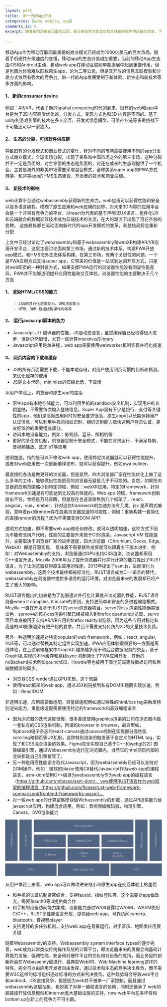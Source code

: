 ```yaml
---
layout: post
title:  新一代的App开发
categories: [web, mobile, app]
comments_id: 5
excerpt: 随着新的消费者设备的出现，新计算技术的普及以及全球新的软件供应链的改变，下一代的app开发已经浮出水面

---
```

移动App作为移动互联网最重要的商业模式已经成为1000亿美元的巨大市场，随着手机硬件升级速度的变慢，移动app的生态价值越加重要，当前的移动App生态由iOS和Android主动，移动web app在移动互联网早期发展中起到重要作用，但是也因为体验难以匹敌原生app，沦为二等公民，但是其开放的信息互联模型和分发方式依然有强大的竞争力。新一代的App发展受制于新体验、新生态和新技术等多方面的影响。

#### 1、	新的consumer device
例如：AR/VR，代表了新的spatial computing时代的到来，旧有的web和app平台是为了2D内容高度优化的，分发方式，变现方式也和3D 内容是不同的。基于unity的游戏引擎的技术在多人交互、开发式信息模型、可信产业链等多重挑战下不可能还可以一家独大。
#### 2、	生态的分裂，可信软件供应链
导致旧有的分发模式和商业模式的变化，针对不同的市场需要使用不同的app分发方式商业模式，全球市场分裂，出现了美系和中国市场之外的第三市场，这种分裂并不一定是负面的，对主导型的生态是负面的，对还在成长的生态则提供了一个机会，主要是海外的非美市场需要采取混合模式，全球美系super app的PWA方式转换，和非美app的HMS生态建设，开发者的技术和商业扶植。	
#### 3、	新技术的影响
web计算平台通过webassembly获得新的生命力，web应用可以获得性能和安全以及多语言编程，模糊了原生应用和web应用的边界，对未来3D内容的应用平台会是一个非常有竞争力的平台，以react为代表的基于声明式UX语言、组件化UX和云端融合的数据交互技术成为前端技术的主流，在大的潮流下出现了百花齐放的变种。
这些趋势都在驱动面向新时代的app开发模式的变革，利益格局将会重新分配

上文中已经讨论过了webassembly和基于webassembly和webXR构建AR/VR应用开发平台，这里主要讨论面向第三市场，通过新的技术体系，构建PWA开放app模式，和HMS海外生态体系构建。在第三市场，有两个关键性的问题，一个是PWA应用方式支持super app，它带来的价值是一站式到达的开启方式，只是对web网页的一种封装方式，如果支撑PWA运行的浏览器性能没有明显性能差异，PWA并不能够透明提升应用性能和交互体验。浏览器性能的主要取决于几个方面

#### 1、	渲染HTML/CSS的能力
        - CSS的并行化渲染能力，GPU渲染能力
        - HTML DOM 数据结构操作的效率
#### 2、	运行javascript脚本的能力
   - Javascript JIT 编译器的性能，JS是动态语言，虽然编译器已经取得很大进步，但是仍然很慢，尤其一些计算intensive的library
   - Javascript应用是单进程，web app需要使用webworker机制实现并行化提速
#### 3、	网页内容的下载和缓存
   - JS的所有页面需要下载，不能本地存储，对用户使用网页习惯的判断和预测，来优化缓存的使用
   - JS是文本代码，minimize的压缩比低，下载慢
  
  
从用户体验上，浏览器和原生app的差距

  - 原生app有本地存储能力，可以利用手机的sandbox安全机制，实现用户的长期登陆，不需要每次输入登陆信息，Super App里有不少是银行、支付等关键性的app，他们是高频应用同时对安全要求很高，原生app可以长期保持用户认证信息，可以利用手机的指纹识别、相机识别能力做快速用户登录认证，是友好体验的重要组成部分。
  - 访问本地设备能力，例如：影视频、蓝牙、照相机等
  - 更好的多任务机制，浏览器受制于安全模式，不能在背景运行，不满足导航、音视频播放、蓝牙IoT等应用
  
透明加速，指的是可以不修改web app，使用特定浏览器就可以获得性能提升，或者对web应用做一次重新编译发布，就可以获得提升，例如pwa builder。

最直接的办法是做更好的浏览器，但是显然，四大浏览器厂家在性能优化上做了这么多年的工作，能够做出性能更高的浏览器无疑是几乎不可能的。当然，如果把浏览器的应用范围缩小到特定领域，例如：webXR应用，特定的framework，针对framework加速是有可能达到比较高的性能的。Web app 领域，framework创新层出不穷，曾经是万马奔腾，但是现在也逐渐聚焦到几个框架了，react，angular，vue，ember，针对这些framework的加速办法有几类，jsx 是声明式编程，意味着jsx的render存在脱离浏览器加速的可能性，例如：重新构建一套简化的直接render的流程？因为不需要支持DOM API?

透明方式加速，即不需要web app做任何修改，就可以透明加速，这种方式下因为不能修改用户代码，性能的主要提升来做于CSS渲染，Javascript VM 性能提升，主要取决于浏览器厂家的进步速度，四大浏览器（Chromium, Gecko, Edge, Webkit）都是开源实现， 意味着不需要额外投资就可以跟着主干版本进步，例如：对Webassembly的支持，浏览器通过GPU支持CSS渲染。浏览器都采用C++语言开发，Mozilla 2006年为了提升浏览器并行并行计算的能力提出了RUST语言，为了让浏览器获得原生应用的性能，2013年提出了asm.js，进而演化为webassembly，这两个技术最终都被标准化，RUST语言成为C++语言的替代，webassembly在浏览器中提供多语言的运行环境，对浏览器未来的发展都已经产生了重大的影响。

RUST语言提出的初衷是为了能够通过并行化计算提升浏览器的性能，RUST语言具备when it compiles, it is safe的原则，支持更简单和安全的多进程编程模式。Mozilla 一直在开发基于RUST的servo浏览器项目，servo的css 渲染性能确实很出色，servo中的核心css渲染引擎已经被植入到firefox quantum浏览器，servo项目本身被用于支持AR/VR应用的firefox reality浏览器，因为这些应用对稳定和高速的3D图像渲染有更严格的要求，并且不需要支持传统的2D的大量技术负债。


另外一种透明加速是对特定popular的web framework，例如：react, angular, VUE等，可以通过替换其特定组件实现加速，PWA应用体验很重要的一方面是离线体验，在上述前端框架中GraphQL越来越多用于和后台数据服务的交互，基于GraphQL实现的本地缓存和离线sync 机制简化了PWA应用开发，其他的noBackend技术例如pounchDB，Howdie等也被用于简化前端离线数据访问和后端数据源的同步。


  - 浏览器CSS render通过GPU实现，这个思路
  - 使用react框架的web app，通过JSX的链接到私有DOM实现而实现加速，例如：ReactDOM




非透明加速，应用需要做适配，轻量级适配例如通过特殊的html/css tag来触发特别渲染能力，重量级适配需要使用特定的framework和高效编程语言
  - 因为浏览器的迭代速度很慢，很多重度使用graphics渲染的公司在浏览器内做一套私有的CSS渲染机制，所谓的browser in browser，最典型如，flipboard电子杂志的react-canvas通过canvas机制在实现部分高性能scrolling和翻页等UX机制，这种特别渲染的触发基于自定义的HTML tag，实现了和CSS混合渲染的效果。Figma完全实现自己基于C++和webgl的2D 图像编辑引擎，通过Webassembly运行在浏览器内，当然它的html网页内部的渲染都是自己引擎接管了。
  - 另一种是用高性能语言取代Javascript，因为webassembly已经可以支持对DOM操作，例如：微软的blazor使用C#替代Javascript作为web app的编程语言，asm-dom使用C++编译为webassembly作为web app的编程语言（https://github.com/mbasso/asm-dom），yew使用RUST语言作为web框架的编程语言（https://github.com/flosse/rust-web-framework-comparison#frontend-frameworks-wasm）。
  - 对一些web app的计算密集模块做Webassembly的卸载，通过API提供能力给javascript应用，构建混合应用，例如：音视频编解码器，物理引擎，Canvas，SVG渲染能力

![web app 架构](../images/webapp.png)



从用户体验上来看，web app可以做改进来缩小和原生app在交互体验上的差距
  - 和手机的认证机制紧密结合，支持faceid，指纹登陆等，这个需要对app做改变，需要和auth0等id提供商合作
  - 和手机的设备访问能力集成，设备能力通过WASI暴露给WASM，WASM使用C/C++，RUST高性能语言开放，提供给web app，可靠访问camera、bluetooth、音视频player
  - 支持更好的多任务机制，支持web app在背景运行，对于音乐、地图类应用很关键


随着Webassembly的支持，Webassembly system interface types的逐步完善，web成为非常类似传统操作系统的计算平台，即浏览器未来的发展会向基础计算能力发展，强调性能、安全和对硬件平台的优化和对设备的支持，而业务层的创新将会在Webassemly层进行，最典型WebXR、Web Machine learning这样的特性，完全可以由应用开发者自由发挥，通过技术和生态的竞争决出胜负，而不需要W3C这样的标准组织通过标准的方式来判决胜负。这种趋势将会导致web平台和android、iOS直接竞争，但是因为web并不被单一厂家控制，而且通过webassembly这层抽象，也脱离了对单一编程语言的依赖，同时还继承了 web的超链接开放信息模型和Internet庞大基础设施的支持，new web平台在多样性和bottom up创新上的竞争力不可小觑。




